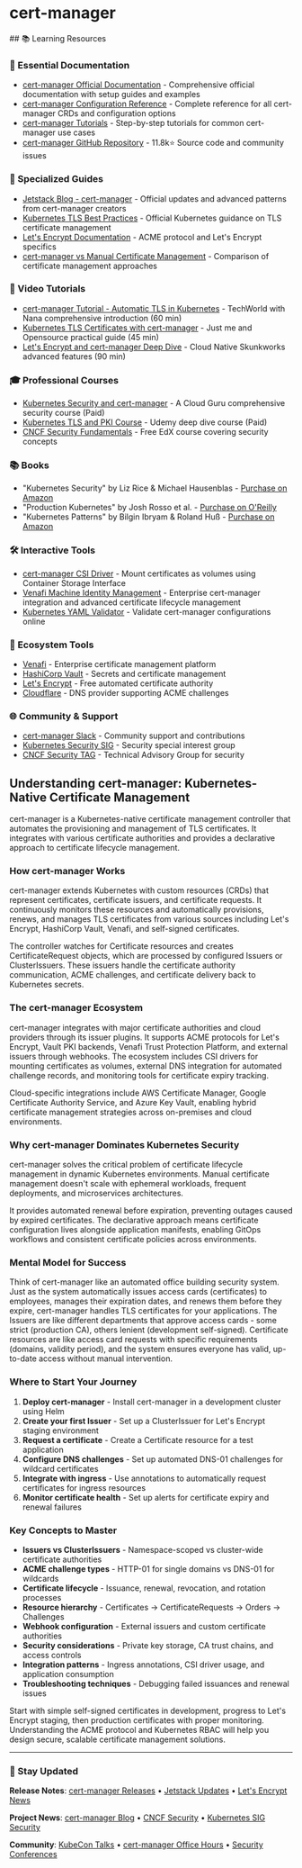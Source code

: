 # cert-manager

<GitHubButtons />
## 📚 Learning Resources

### 📖 Essential Documentation
- [cert-manager Official Documentation](https://cert-manager.io/docs/) - Comprehensive official documentation with setup guides and examples
- [cert-manager Configuration Reference](https://cert-manager.io/docs/configuration/) - Complete reference for all cert-manager CRDs and configuration options
- [cert-manager Tutorials](https://cert-manager.io/docs/tutorials/) - Step-by-step tutorials for common cert-manager use cases
- [cert-manager GitHub Repository](https://github.com/jetstack/cert-manager) - 11.8k⭐ Source code and community issues

### 📝 Specialized Guides
- [Jetstack Blog - cert-manager](https://blog.jetstack.io/) - Official updates and advanced patterns from cert-manager creators
- [Kubernetes TLS Best Practices](https://kubernetes.io/docs/concepts/configuration/tls/) - Official Kubernetes guidance on TLS certificate management
- [Let's Encrypt Documentation](https://letsencrypt.org/docs/) - ACME protocol and Let's Encrypt specifics
- [cert-manager vs Manual Certificate Management](https://learnk8s.io/cert-manager) - Comparison of certificate management approaches

### 🎥 Video Tutorials
- [cert-manager Tutorial - Automatic TLS in Kubernetes](https://www.youtube.com/watch?v=7m4_kZOObzw) - TechWorld with Nana comprehensive introduction (60 min)
- [Kubernetes TLS Certificates with cert-manager](https://www.youtube.com/watch?v=hoLUigg4V18) - Just me and Opensource practical guide (45 min)
- [Let's Encrypt and cert-manager Deep Dive](https://www.youtube.com/watch?v=3bwdcPn-_9c) - Cloud Native Skunkworks advanced features (90 min)

### 🎓 Professional Courses
- [Kubernetes Security and cert-manager](https://acloudguru.com/course/kubernetes-security) - A Cloud Guru comprehensive security course (Paid)
- [Kubernetes TLS and PKI Course](https://www.udemy.com/course/kubernetes-tls/) - Udemy deep dive course (Paid)
- [CNCF Security Fundamentals](https://www.edx.org/course/introduction-to-kubernetes) - Free EdX course covering security concepts

### 📚 Books
- "Kubernetes Security" by Liz Rice & Michael Hausenblas - [Purchase on Amazon](https://www.amazon.com/dp/1492046655)
- "Production Kubernetes" by Josh Rosso et al. - [Purchase on O'Reilly](https://www.oreilly.com/library/view/production-kubernetes/9781492092292/)
- "Kubernetes Patterns" by Bilgin Ibryam & Roland Huß - [Purchase on Amazon](https://www.amazon.com/dp/1492050288)

### 🛠️ Interactive Tools
- [cert-manager CSI Driver](https://github.com/cert-manager/csi-driver) - Mount certificates as volumes using Container Storage Interface
- [Venafi Machine Identity Management](https://venafi.com/machine-identity-management/) - Enterprise cert-manager integration and advanced certificate lifecycle management
- [Kubernetes YAML Validator](https://kubeyaml.com/) - Validate cert-manager configurations online

### 🚀 Ecosystem Tools
- [Venafi](https://venafi.com/) - Enterprise certificate management platform
- [HashiCorp Vault](https://www.vaultproject.io/) - Secrets and certificate management
- [Let's Encrypt](https://letsencrypt.org/) - Free automated certificate authority
- [Cloudflare](https://www.cloudflare.com/) - DNS provider supporting ACME challenges

### 🌐 Community & Support
- [cert-manager Slack](https://cert-manager.io/docs/contributing/) - Community support and contributions
- [Kubernetes Security SIG](https://github.com/kubernetes/community/tree/master/sig-security) - Security special interest group
- [CNCF Security TAG](https://github.com/cncf/tag-security) - Technical Advisory Group for security

## Understanding cert-manager: Kubernetes-Native Certificate Management

cert-manager is a Kubernetes-native certificate management controller that automates the provisioning and management of TLS certificates. It integrates with various certificate authorities and provides a declarative approach to certificate lifecycle management.

### How cert-manager Works
cert-manager extends Kubernetes with custom resources (CRDs) that represent certificates, certificate issuers, and certificate requests. It continuously monitors these resources and automatically provisions, renews, and manages TLS certificates from various sources including Let's Encrypt, HashiCorp Vault, Venafi, and self-signed certificates.

The controller watches for Certificate resources and creates CertificateRequest objects, which are processed by configured Issuers or ClusterIssuers. These issuers handle the certificate authority communication, ACME challenges, and certificate delivery back to Kubernetes secrets.

### The cert-manager Ecosystem
cert-manager integrates with major certificate authorities and cloud providers through its issuer plugins. It supports ACME protocols for Let's Encrypt, Vault PKI backends, Venafi Trust Protection Platform, and external issuers through webhooks. The ecosystem includes CSI drivers for mounting certificates as volumes, external DNS integration for automated challenge records, and monitoring tools for certificate expiry tracking.

Cloud-specific integrations include AWS Certificate Manager, Google Certificate Authority Service, and Azure Key Vault, enabling hybrid certificate management strategies across on-premises and cloud environments.

### Why cert-manager Dominates Kubernetes Security
cert-manager solves the critical problem of certificate lifecycle management in dynamic Kubernetes environments. Manual certificate management doesn't scale with ephemeral workloads, frequent deployments, and microservices architectures. 

It provides automated renewal before expiration, preventing outages caused by expired certificates. The declarative approach means certificate configuration lives alongside application manifests, enabling GitOps workflows and consistent certificate policies across environments.

### Mental Model for Success
Think of cert-manager like an automated office building security system. Just as the system automatically issues access cards (certificates) to employees, manages their expiration dates, and renews them before they expire, cert-manager handles TLS certificates for your applications. The Issuers are like different departments that approve access cards - some strict (production CA), others lenient (development self-signed). Certificate resources are like access card requests with specific requirements (domains, validity period), and the system ensures everyone has valid, up-to-date access without manual intervention.

### Where to Start Your Journey
1. **Deploy cert-manager** - Install cert-manager in a development cluster using Helm
2. **Create your first Issuer** - Set up a ClusterIssuer for Let's Encrypt staging environment
3. **Request a certificate** - Create a Certificate resource for a test application
4. **Configure DNS challenges** - Set up automated DNS-01 challenges for wildcard certificates
5. **Integrate with ingress** - Use annotations to automatically request certificates for ingress resources
6. **Monitor certificate health** - Set up alerts for certificate expiry and renewal failures

### Key Concepts to Master
- **Issuers vs ClusterIssuers** - Namespace-scoped vs cluster-wide certificate authorities
- **ACME challenge types** - HTTP-01 for single domains vs DNS-01 for wildcards
- **Certificate lifecycle** - Issuance, renewal, revocation, and rotation processes
- **Resource hierarchy** - Certificates → CertificateRequests → Orders → Challenges
- **Webhook configuration** - External issuers and custom certificate authorities
- **Security considerations** - Private key storage, CA trust chains, and access controls
- **Integration patterns** - Ingress annotations, CSI driver usage, and application consumption
- **Troubleshooting techniques** - Debugging failed issuances and renewal issues

Start with simple self-signed certificates in development, progress to Let's Encrypt staging, then production certificates with proper monitoring. Understanding the ACME protocol and Kubernetes RBAC will help you design secure, scalable certificate management solutions.

---

### 📡 Stay Updated

**Release Notes**: [cert-manager Releases](https://github.com/cert-manager/cert-manager/releases) • [Jetstack Updates](https://blog.jetstack.io/) • [Let's Encrypt News](https://letsencrypt.org/docs/release-notes/)

**Project News**: [cert-manager Blog](https://cert-manager.io/blog/) • [CNCF Security](https://www.cncf.io/blog/category/security/) • [Kubernetes SIG Security](https://kubernetes.io/blog/)

**Community**: [KubeCon Talks](https://www.cncf.io/kubecon-cloudnativecon-events/) • [cert-manager Office Hours](https://cert-manager.io/docs/contributing/) • [Security Conferences](https://www.blackhat.com/)